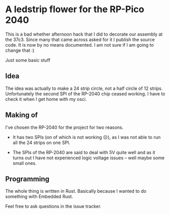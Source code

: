 # A ledstrip flower for the RP-Pico 2040

This is a bad whether afternoon hack that I did to decorate our assembly at the
37c3.  Since many that came across asked for it I publish the source code. It
is now by no means documented.  I am not sure if I am going to change that :)

Just some basic stuff


## Idea

The idea was actually to make a 24 strip circle, not a half circle of 12
strips.  Unfortunately the second SPI of the RP-2040 chip ceased working. I
have to check it when I get home with my osci.


## Making of

I've chosen the RP-2040 for the project for two reasons.

* It has two SPIs (on of which is not working ☹️), as I was not able to run all
  the 24 strips on one SPI.

* The SPIs of the RP-2040 are said to deal with 5V quite well and as it turns
  out I have not experienced logic voltage issues – well maybe some small ones.


## Programming

The whole thing is written in Rust. Basically because I wanted to do something
with Embedded Rust.


Feel free to ask questions in the issue tracker.

